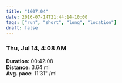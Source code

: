 ```yaml
---
title: "1607.04"
date: 2016-07-14T21:44:14-10:00
tags: ["run", "short", "long", "location"]
draft: false
---
```


### Thu, Jul 14, 4:08 AM

**Duration:** 00:42:08  
**Distance:** 3.64 mi  
**Avg. pace:** 11'31" /mi